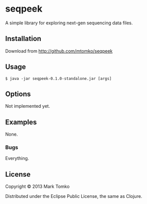 # seqpeek

A simple library for exploring next-gen sequencing data files.

## Installation

Download from http://github.com/mtomko/seqpeek

## Usage

    $ java -jar seqpeek-0.1.0-standalone.jar [args]

## Options

Not implemented yet.

## Examples

None.

### Bugs

Everything.

## License

Copyright © 2013 Mark Tomko

Distributed under the Eclipse Public License, the same as Clojure.
